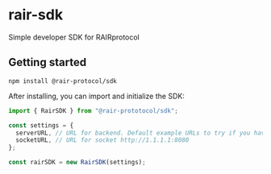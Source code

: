 # rair-sdk

Simple developer SDK for RAIRprotocol

## Getting started

```
npm install @rair-protocol/sdk
```

After installing, you can import and initialize the SDK:

```ts
import { RairSDK } from "@rair-prototocol/sdk";

const settings = {
  serverURL, // URL for backend. Default example URLs to try if you haven't deployed your own backend rair-node yet http://1.1.1.1:5000
  socketURL, // URL for socket http://1.1.1.1:8080
};

const rairSDK = new RairSDK(settings);
```
